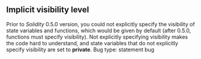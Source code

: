 ## Implicit visibility level
Prior to *Solidity* 0.5.0 version, you could not explicitly specify the visibility of state variables and functions, which would be given by default (after 0.5.0, functions must specify visibility). Not explicitly specifying visibility makes the code hard to understand, and state variables that do not explicitly specify visibility are set to **private**.
Bug type: statement bug